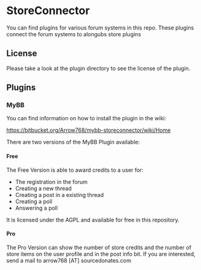 # StoreConnector
You can find plugins for various forum systems in this repo.
These plugins connect the forum systems to alongubs store plugins

## License
Please take a look at the plugin directory to see the license of the plugin.

## Plugins

### MyBB

You can find information on how to install the plugin in the wiki:

https://bitbucket.org/Arrow768/mybb-storeconnector/wiki/Home


There are two versions of the MyBB Plugin available:

#### Free

The Free Version is able to award credits to a user for:
* The registration in the forum
* Creating a new thread
* Creating a post in a existing thread
* Creating a poll
* Answering a poll

It is licensed under the AGPL and available for free in this repository.

#### Pro

The Pro Version can show the number of store credits and the number of store items on the user profile and in the post info bit.
If you are interested, send a mail to arrow768 [AT] sourcedonates.com